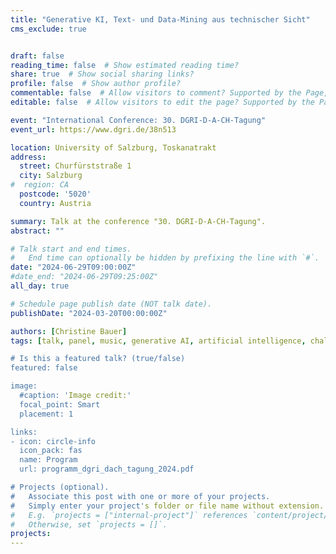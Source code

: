 ```yaml
---
title: "Generative KI, Text- und Data-Mining aus technischer Sicht"
cms_exclude: true


draft: false
reading_time: false  # Show estimated reading time?
share: true  # Show social sharing links?
profile: false  # Show author profile?
commentable: false  # Allow visitors to comment? Supported by the Page, Post, and Docs content types.
editable: false  # Allow visitors to edit the page? Supported by the Page, Post, and Docs content types.

event: "International Conference: 30. DGRI-D-A-CH-Tagung"
event_url: https://www.dgri.de/38n513

location: University of Salzburg, Toskanatrakt
address:
  street: Churfürststraße 1
  city: Salzburg
#  region: CA
  postcode: '5020'
  country: Austria

summary: Talk at the conference "30. DGRI-D-A-CH-Tagung".
abstract: ""

# Talk start and end times.
#   End time can optionally be hidden by prefixing the line with `#`.
date: "2024-06-29T09:00:00Z"
#date_end: "2024-06-29T09:25:00Z"
all_day: true

# Schedule page publish date (NOT talk date).
publishDate: "2024-03-20T00:00:00Z"

authors: [Christine Bauer]
tags: [talk, panel, music, generative AI, artificial intelligence, challenges, copyright, droit d'auteurs]

# Is this a featured talk? (true/false)
featured: false

image:
  #caption: 'Image credit:'
  focal_point: Smart
  placement: 1

links:
- icon: circle-info
  icon_pack: fas
  name: Program
  url: programm_dgri_dach_tagung_2024.pdf

# Projects (optional).
#   Associate this post with one or more of your projects.
#   Simply enter your project's folder or file name without extension.
#   E.g. `projects = ["internal-project"]` references `content/project/deep-learning/index.md`.
#   Otherwise, set `projects = []`.
projects:
---
```

